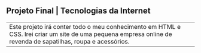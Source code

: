 ## Projeto Final | Tecnologias da Internet

<table>
<tr>
<td>
Este projeto irá conter todo o meu conhecimento em HTML e CSS. Irei criar um site de uma pequena empresa online de revenda de sapatilhas, roupa e acessórios.
</td>
</tr>
</table>
